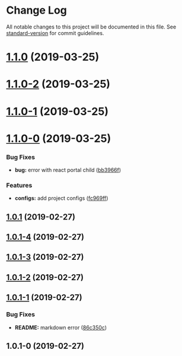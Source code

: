 # Change Log

All notable changes to this project will be documented in this file. See [standard-version](https://github.com/conventional-changelog/standard-version) for commit guidelines.

<a name="1.1.0"></a>
# [1.1.0](https://github.com/qinyuanbin/rc-if-else/compare/v1.1.0-2...v1.1.0) (2019-03-25)



<a name="1.1.0-2"></a>
# [1.1.0-2](https://github.com/qinyuanbin/rc-if-else/compare/v1.1.0-1...v1.1.0-2) (2019-03-25)



<a name="1.1.0-1"></a>
# [1.1.0-1](https://github.com/qinyuanbin/rc-if-else/compare/v1.1.0-0...v1.1.0-1) (2019-03-25)



<a name="1.1.0-0"></a>
# [1.1.0-0](https://github.com/qinyuanbin/rc-if-else/compare/v1.0.1...v1.1.0-0) (2019-03-25)


### Bug Fixes

* **bug:** error with react portal child ([bb3966f](https://github.com/qinyuanbin/rc-if-else/commit/bb3966f))


### Features

* **configs:** add project configs ([fc969ff](https://github.com/qinyuanbin/rc-if-else/commit/fc969ff))



<a name="1.0.1"></a>
## [1.0.1](https://github.com/qinyuanbin/rc-if-else/compare/v1.0.1-4...v1.0.1) (2019-02-27)



<a name="1.0.1-4"></a>
## [1.0.1-4](https://github.com/qinyuanbin/rc-if-else/compare/v1.0.1-3...v1.0.1-4) (2019-02-27)



<a name="1.0.1-3"></a>
## [1.0.1-3](https://github.com/qinyuanbin/rc-if-else/compare/v1.0.1-2...v1.0.1-3) (2019-02-27)



<a name="1.0.1-2"></a>
## [1.0.1-2](https://github.com/qinyuanbin/rc-if-else/compare/v1.0.1-1...v1.0.1-2) (2019-02-27)



<a name="1.0.1-1"></a>
## [1.0.1-1](https://github.com/qinyuanbin/rc-if-else/compare/v1.0.1-0...v1.0.1-1) (2019-02-27)


### Bug Fixes

* **README:** markdown error ([86c350c](https://github.com/qinyuanbin/rc-if-else/commit/86c350c))



<a name="1.0.1-0"></a>
## 1.0.1-0 (2019-02-27)
